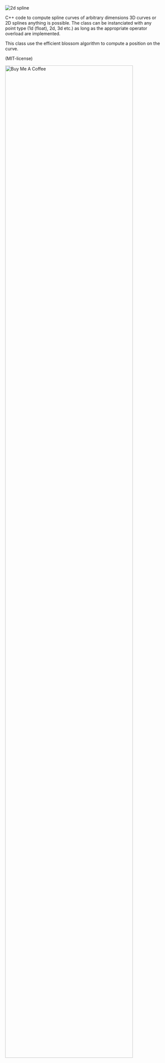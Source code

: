 <img src="http://rodolphe-vaillant.fr/images/2016-06/spline.png" alt="2d spline">


C++ code to compute spline curves of arbitrary dimensions
3D curves or 2D splines anything is possible.
The class can be instanciated with any point type (1d (float), 2d, 3d etc.)
as long as the appropriate operator overload are implemented.
 
This class use the efficient blossom algorithm to compute a position on the curve.

(MIT-license)

<a href="https://www.buymeacoffee.com/jBnA3c2Fw" target="_blank"><img src="https://www.buymeacoffee.com/assets/img/custom_images/purple_img.png" alt="Buy Me A Coffee" style="height: auto !important;width: 90% !important;" ></a>
